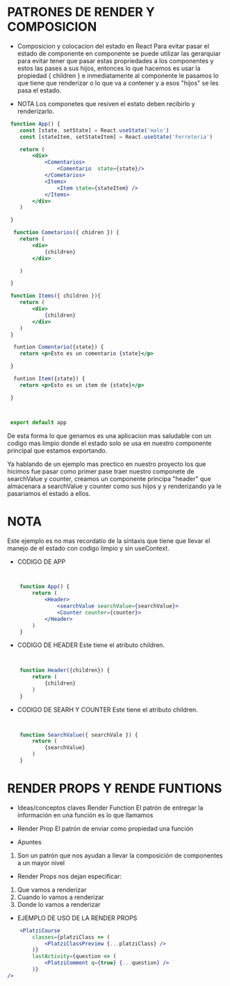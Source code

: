 # PATRONES DE RENDER Y COMPOSICION
- Composicion y colocacion del estado en React
Para evitar pasar el estado de componente en componente se puede utilizar las gerarquiar para evitar tener que pasar estas propriedades a los componentes y estos las pases a sus hijos, entonces lo que hacemos es usar la propiedad { children } e inmediatamente al componente le pasamos lo que tiene que renderizar o lo que va a contener y a esos "hijos" se les pasa el estado.

- NOTA
Los componetes que resiven el estato deben recibirlo y renderizarlo.

```jsx
 function App() {
    const [state, setState] = React.useState('malo')
    const [stateItem, setStateItem] = React.useState('Ferreteria')

    return (
        <div>
            <Comentarios> 
                <Comentario  state={state}/>
            </Cometarios>
            <Items>
                <Item state={stateItem} />
            </Items>
        </div>
    )

 }

  function Cometarios({ chidren }) {
    return (
        <div>
            {children}
        </div>

    )

 }

 function Items({ children }){
    return (
        <div>
            {children}
        </div>
    )
 }

  funtion Comentario({state}) {
    return <p>Esto es un comentario {state}</p>

 }

  funtion Item({state}) {
    return <p>Esto es un item de {state}</p>

 }



 export default app

```

De esta forma lo que genamos es una aplicacion mas saludable con un codigo mas limpio donde el estado solo se usa en nuestro componente principal que estamos exportando.

Ya hablando de un ejemplo mas prectico en nuestro proyecto los que hicimos fue pasar como primer pase traer nuestro componete de searchValue y counter, creamos un componente principa "header" que almacenara a searchValue y counter como sus hijos y y renderizando ya le pasariamos el estado a ellos.

# NOTA
Este ejemplo es no mas recordatio de la sintaxis que tiene que llevar el manejo de el estado con codigo limpio y sin useContext.
- CODIGO DE APP
```jsx

 
    function App() {
        return (
            <Header>
                <searchValue searchValue={searchValue}>
                <Counter counter={counter}>
            </Header>
        )
    }


```
- CODIGO DE HEADER
Este tiene el atributo children.
```jsx

 
    function Header({children}) {
        return (
            {children}
        )
    }


```
- CODIGO DE SEARH Y COUNTER
Este tiene el atributo children.
```jsx

 
    function SearchValue({ searchVale }) {
        return (
            {searchValue}
        )
    }


```

# RENDER PROPS Y RENDE FUNTIONS
- Ideas/conceptos claves
Render Function El patrón de entregar la información en una función es lo que llamamos

- Render Prop El patrón de enviar como propiedad una función

- Apuntes
1) Son un patrón que nos ayudan a llevar la composición de componentes a un mayor nivel
- Render Props nos dejan especificar:
1) Que vamos a renderizar
2) Cuando lo vamos a renderizar
3) Donde lo vamos a renderizar

- EJEMPLO DE USO DE LA RENDER PROPS
```jsx
    <PlatziCourse
	    classes={platziClass => (
		    <PlatziClassPreview {...platziClass} />
	    )}
	    lastActivity={question => (
		    <PlatziComment q={true} {...question} />
	    )}
/>
```